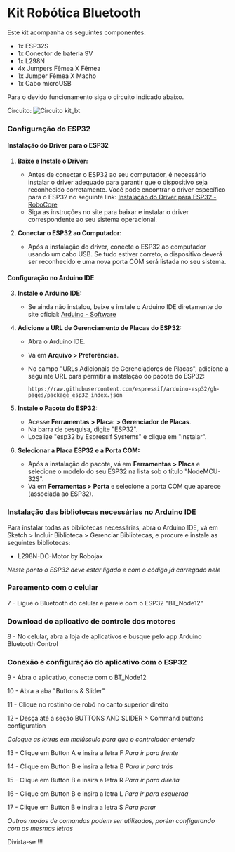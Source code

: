 # Kit Robótica Bluetooth

Este kit acompanha os seguintes componentes:
- 1x ESP32S
- 1x Conector de bateria 9V
- 1x L298N
- 4x Jumpers Fêmea X Fêmea
- 1x Jumper Fêmea X Macho
- 1x Cabo microUSB
  
Para o devido funcionamento siga o circuito indicado abaixo.

Circuito:
![Circuito kit_bt](https://github.com/user-attachments/assets/e581a6c2-ff92-47bf-b90a-26fdebba327b)

### Configuração do ESP32

#### Instalação do Driver para o ESP32

1. **Baixe e Instale o Driver:**

    - Antes de conectar o ESP32 ao seu computador, é necessário instalar o driver adequado para garantir que o dispositivo seja reconhecido corretamente. Você pode encontrar o driver específico para o ESP32 no seguinte link: [Instalação do Driver para ESP32 - RoboCore](https://www.robocore.net/tutoriais/instalando-driver-do-nodemcu)
    - Siga as instruções no site para baixar e instalar o driver correspondente ao seu sistema operacional.

2. **Conectar o ESP32 ao Computador:**

    - Após a instalação do driver, conecte o ESP32 ao computador usando um cabo USB. Se tudo estiver correto, o dispositivo deverá ser reconhecido e uma nova porta COM será listada no seu sistema.

#### Configuração no Arduino IDE

3. **Instale o Arduino IDE:**

    - Se ainda não instalou, baixe e instale o Arduino IDE diretamente do site oficial: [Arduino - Software](https://www.arduino.cc/en/software)

4. **Adicione a URL de Gerenciamento de Placas do ESP32:**

    - Abra o Arduino IDE.
    - Vá em **Arquivo > Preferências**.
    - No campo "URLs Adicionais de Gerenciadores de Placas", adicione a seguinte URL para permitir a instalação do pacote do ESP32:

		```
	  https://raw.githubusercontent.com/espressif/arduino-esp32/gh-pages/package_esp32_index.json
		```

5. **Instale o Pacote do ESP32:**

    - Acesse **Ferramentas > Placa: > Gerenciador de Placas**.
    - Na barra de pesquisa, digite "ESP32".
    - Localize "esp32 by Espressif Systems" e clique em "Instalar".

6. **Selecionar a Placa ESP32 e a Porta COM:**

    - Após a instalação do pacote, vá em **Ferramentas > Placa** e selecione o modelo do seu ESP32 na lista sob o título "NodeMCU-32S".
    - Vá em **Ferramentas > Porta** e selecione a porta COM que aparece (associada ao ESP32).

### Instalação das bibliotecas necessárias no Arduino IDE

Para instalar todas as bibliotecas necessárias, abra o Arduino IDE, vá em Sketch > Incluir Biblioteca > Gerenciar Bibliotecas, e procure e instale as seguintes bibliotecas:

- L298N-DC-Motor by Robojax

*Neste ponto o ESP32 deve estar ligado e com o código já carregado nele*

### Pareamento com o celular

7 - Ligue o Bluetooth do celular e pareie com o ESP32 "BT_Node12"

### Download do aplicativo de controle dos motores

8 - No celular, abra a loja de aplicativos e busque pelo app Arduino Bluetooth Control

### Conexão e configuração do aplicativo com o ESP32

9 - Abra o aplicativo, conecte com o BT_Node12 

10 - Abra a aba "Buttons & Slider"

11 - Clique no rostinho de robô no canto superior direito

12 - Desça até a seção BUTTONS AND SLIDER > Command buttons configuration

*Coloque as letras em maiúsculo para que o controlador entenda*

13 - Clique em Button A e insira a letra F *Para ir para frente* 

14 - Clique em Button B e insira a letra B *Para ir para trás*

15 - Clique em Button B e insira a letra R *Para ir para direita*

16 - Clique em Button B e insira a letra L *Para ir para esquerda*

17 - Clique em Button B e insira a letra S *Para parar*

*Outros modos de comandos podem ser utilizados, porém configurando com as mesmas letras*

Divirta-se !!!
